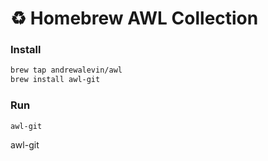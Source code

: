 # ♻️ Homebrew AWL Collection

### Install

```bash
brew tap andrewalevin/awl
brew install awl-git
```

### Run

```bash
awl-git
```




awl-git

